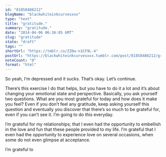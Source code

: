 ```yaml
---
id: "81858486212"
blogName: "blackwhiteinkcurvesxxx"
type: "text"
title: "gratitude."
summary: "gratitude."
date: "2014-04-06 06:36:05 GMT"
slug: "gratitude"
state: "draft"
tags: ""
shortUrl: "https://tmblr.co/ZZ0w-n1CF9L-4"
postUrl: "https://blackwhiteinkcurvesxxx.tumblr.com/post/81858486212/gratitude"
noteCount: "0"
format: "html"
---
```


So yeah, I’m depressed and it sucks. That’s okay. Let’s continue.

There’s this exercise I do that helps, but you have to do it a lot and it’s about changing your emotional state and perspective. Basically, you ask yourself two questions. What are you most grateful for today and how does it make you feel? Even if you don’t feel any gratitude, keep asking yourself this question and eventually you discover that there’s so much to be grateful for, even if you can’t see it. I’m going to do this everyday. 

I’m grateful for my relationships; that I even had the opportunity to embellish in the love and fun that these people provided to my life. I’m grateful that I even had the opportunity to experience love on several occasions, when some do not even glimpse at acceptance. 

I’m grateful to